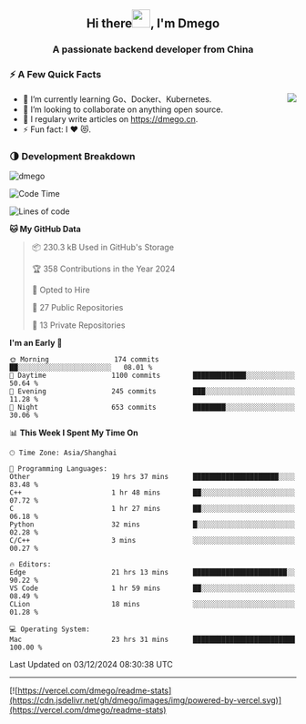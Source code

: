 <h2 align="center">Hi there<img src="https://cdn.jsdelivr.net/gh/dmego/images/img/Hi.gif" height="32" />, I'm Dmego </h2>
<h3 align="center">A passionate backend developer from China</h3>

### ⚡️ A Few Quick Facts

<img align="right" src="https://readme-stats-dmego.vercel.app/api?username=dmego&show_icons=true&icon_color=1573B3&hide_title=true&text_color=718096&bg_color=00000000&hide_border=true"/>

<ul>
    <li> 🌱 I’m currently learning Go、Docker、Kubernetes.</li>
    <li> 👯 I’m looking to collaborate on anything open source.</li>
    <li> 📝 I regulary write articles on <a href="https://dmego.cn">https://dmego.cn</a>.</li>
    <li> ⚡ Fun fact: I ❤️ 😻.</li>
</ul>

### 🌗 Development Breakdown

<img src="https://komarev.com/ghpvc/?username=dmego" alt="dmego" />

<!--START_SECTION:waka-->
![Code Time](http://img.shields.io/badge/Code%20Time-3%2C141%20hrs%2016%20mins-blue)

![Lines of code](https://img.shields.io/badge/From%20Hello%20World%20I%27ve%20Written-677.3%20thousand%20lines%20of%20code-blue)

**🐱 My GitHub Data** 

> 📦 230.3 kB Used in GitHub's Storage 
 > 
> 🏆 358 Contributions in the Year 2024
 > 
> 💼 Opted to Hire
 > 
> 📜 27 Public Repositories 
 > 
> 🔑 13 Private Repositories 
 > 
**I'm an Early 🐤** 

```text
🌞 Morning                174 commits         ██░░░░░░░░░░░░░░░░░░░░░░░   08.01 % 
🌆 Daytime                1100 commits        █████████████░░░░░░░░░░░░   50.64 % 
🌃 Evening                245 commits         ███░░░░░░░░░░░░░░░░░░░░░░   11.28 % 
🌙 Night                  653 commits         ████████░░░░░░░░░░░░░░░░░   30.06 % 
```


📊 **This Week I Spent My Time On** 

```text
🕑︎ Time Zone: Asia/Shanghai

💬 Programming Languages: 
Other                    19 hrs 37 mins      █████████████████████░░░░   83.48 % 
C++                      1 hr 48 mins        ██░░░░░░░░░░░░░░░░░░░░░░░   07.72 % 
C                        1 hr 27 mins        ██░░░░░░░░░░░░░░░░░░░░░░░   06.18 % 
Python                   32 mins             █░░░░░░░░░░░░░░░░░░░░░░░░   02.28 % 
C/C++                    3 mins              ░░░░░░░░░░░░░░░░░░░░░░░░░   00.27 % 

🔥 Editors: 
Edge                     21 hrs 13 mins      ███████████████████████░░   90.22 % 
VS Code                  1 hr 59 mins        ██░░░░░░░░░░░░░░░░░░░░░░░   08.49 % 
CLion                    18 mins             ░░░░░░░░░░░░░░░░░░░░░░░░░   01.28 % 

💻 Operating System: 
Mac                      23 hrs 31 mins      █████████████████████████   100.00 % 
```


 Last Updated on 03/12/2024 08:30:38 UTC
<!--END_SECTION:waka-->

---

[![https://vercel.com/dmego/readme-stats](https://cdn.jsdelivr.net/gh/dmego/images/img/powered-by-vercel.svg)](https://vercel.com/dmego/readme-stats)

